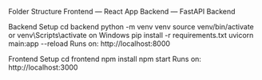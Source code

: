 Folder Structure
Frontend — React App
Backend — FastAPI Backend

Backend Setup
cd backend
python -m venv venv
source venv/bin/activate or venv\Scripts\activate on Windows
pip install -r requirements.txt
uvicorn main:app --reload
Runs on: http://localhost:8000

Frontend Setup
cd frontend
npm install
npm start
Runs on: http://localhost:3000
